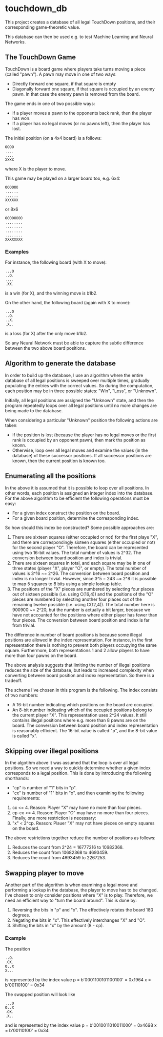 # touchdown_db
This project creates a database of all legal TouchDown positions, and their
corresponding game-theoretic value.

This database can then be used e.g. to test Machine Learning and Neural Networks.

## The TouchDown Game
TouchDown is a board game where players take turns moving a piece (called
"pawn"). A pawn may move in one of two ways:
* Directly forward one square, if that square is empty
* Diagonally forward one sqaure, if that square is occupied by an enemy pawn.
  In that case the enemy pawn is removed from the board.

The game ends in one of two possible ways:
* If a player moves a pawn to the opponents back rank, then the player has won.
* If a player has no legal moves (or no pawns left), then the player has lost.

The initial position (on a 4x4 board) is a follows:
```
OOOO
....
....
XXXX
```
where X is the player to move.

This game may be played on a larger board too, e.g. 6x4:
```
OOOOOO
......
......
XXXXXX
```
or 8x6
```
OOOOOOOO
........
........
........
........
XXXXXXXX
```

### Examples
For instance, the following board (with X to move):
```
...O
..O.
....
.XX.
```
is a win (for X), and the winning move is b1b2.

On the other hand, the following board (again with X to move):
```
...O
..O.
..X.
.X..
```
is a loss (for X) after the only move b1b2.

So any Neural Network must be able to capture the subtle difference between the
two above board positions.

## Algorithm to generate the database
In order to build up the database, I use an algorithm where the entire database
of all legal positions is sweeped over multiple times, gradually populating the
entries with the correct values. So during the computation, each position may
be in three possible states: "Win", "Loss", or "Unknown".

Initially, all legal positions are assigned the "Unknown" state, and then the
program repeatedly loops over all legal positions until no more changes are
being made to the database.

When considering a particular "Unknown" position the following actions are taken:
* If the position is lost (because the player has no legal moves or the first
  rank is occupied by an opponent pawn), then mark ths position as knonn.
* Otherwise, loop over all legal moves and examine the values (in the database)
  of these successor positions. If all successor positions are known, then the current
  position is known too.

## Enumerating all the positions
In the above it is assumed that it is possible to loop over all positions. In other words,
each position is assigned an integer index into the database. For the above algorithm
to be efficient the following operations must be easy:
* For a given index construct the position on the board.
* For a given board position, determine the corresponding index.

So how should this index be constructed? Some possible approaches are:
1. There are sixteen squares (either occupied or not) for the first playe "X",
   and there are correspondingly sixteen squares (either occupied or not) for
   the second player "O". Therefore, the board can be represented using two
   16-bit values. The total number of values is 2^32. The conversion between
   board position and index is trivial.
2. There are sixteen squares in total, and each square may be in one of three
   states (player "X", player "O", or empty).  The total number of values is
   3^16 ~= 2^26. The conversion between board position and index is no longer
   trivial.  However, since 3^5 = 243 ~= 2^8 it is possible to map 5 squares to
   8 bits using a simple lookup table.
3. The positions of the "X" pieces are numbered by selecting four places out of
   sixteen possible (i.e. using C(16,4)) and the positions of the "O" pieces
   are numbered by selecting another four places out of the remaining twelve
   possible (i.e. using C(12,4)). The total number here is 900900 ~= 2^20, but
   the number is actually a bit larger, because we have not accounted for the
   positions where either player has fewer than four pieces.  The conversion
   between board position and index is far from trivial.

The difference in number of board positions is because some illegal positions
are allowed in the index representation. For instance, in the first
representation there is nothing to prevent both players occupying the same
square.  Furthermore, both representations 1 and 2 allow players to have more
than four pawns on the board.

The above analysis suggests that limiting the number of illegal positions
reduces the size of the database, but leads to increased complexity when
converting between board position and index representation. So there is a
tradeoff.

The scheme I've chosen in this program is the following.  The index consists of
two numbers:
* A 16-bit number indicating which positions on the board are occupied.
* An 8-bit number indicating which of the occupied positions belong to the
  current player "X".
This representation uses 2^24 values. It still contains illegal positions where
e.g. more than 8 pawns are on the board. The conversion between board position
and index representation is reasonably efficient.
The 16-bit value is called "p", and the 8-bit value is called "x".

## Skipping over illegal positions
In the algotihm above it was assumed that the loop is over all legal positions.
So we need a way to quickly determine whether a given index corresponds to a
legal position.  This is done by introducing the following shorthands:
* "cp" is number of "1" bits in "p".
* "cx" is number of "1" bits in "x".
and then examining the following requirements:
1.    cx <= 4.  Reason: Player "X" may have no more than four pieces.
2. cp-cx <= 4.  Reason: Player "O" may have no more than four pieces.
Finally, one more restriction is necessary:
3. "x" < 2^cp.  Reason: Plauer "X" may not have pieces on empty squares on the
   board.

The above restrictions together reduce the number of positions as follows:
1. Reduces the count from 2^24 = 16777216 to 10682368.
2. Reduces the count from 10682368 to 4693459.
3. Reduces the count from 4693459 to 2267253.

## Swapping player to move
Another part of the algorithm is when examining a legal move and performing a
lookup in the database, the player to move has to be changed. I've chosen to
only consider positions where "X" is to play. Therefore, we need an efficient
way to "turn the board around". This is done by:
1. Reversing the bits in "p" and "x". The effectively rotates the board 180 degrees.
2. Negating the bits in "x". This effectively interchanges "X" and "O".
3. Shifting the bits in "x" by the amount (8 - cp). 

### Example
The position
```
..O.
.OX.
O..X
X...
```
is represented by the index value
p = b'0001100101100100' = 0x1964
x = b'00110100' = 0x34

The swapped position will look like
```
...O
O..X
.OX.
.X..
```
and is represented by the index value
p = b'0010011010011000' = 0x4698
x = b'00110100' = 0x34




